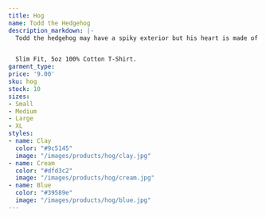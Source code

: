 ```yaml
---
title: Hog
name: Todd the Hedgehog
description_markdown: |-
  Todd the hedgehog may have a spiky exterior but his heart is made of gold. Unfortunately this weighs him down and makes it difficult for him to get around.


  Slim Fit, 5oz 100% Cotton T-Shirt.
garment_type: 
price: '9.00'
sku: hog
stock: 10
sizes:
- Small
- Medium
- Large
- XL
styles:
- name: Clay
  color: "#9c5145"
  image: "/images/products/hog/clay.jpg"
- name: Cream
  color: "#dfd3c2"
  image: "/images/products/hog/cream.jpg"
- name: Blue
  color: "#39589e"
  image: "/images/products/hog/blue.jpg"
---
```


